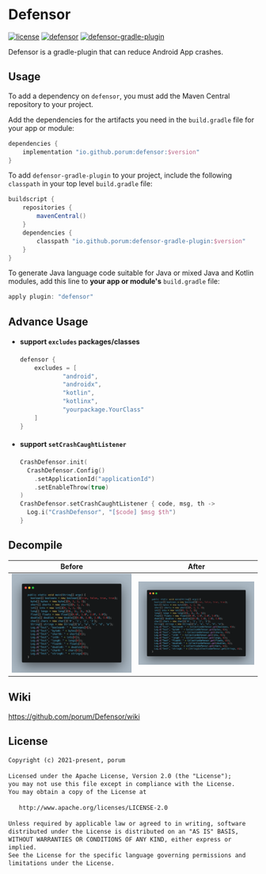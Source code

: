 # Defensor

[![license](https://img.shields.io/badge/license-Apache--2.0-blue.svg)](https://www.apache.org/licenses/LICENSE-2.0)
[![defensor](https://img.shields.io/badge/defensor-1.3.5-brightgreen.svg)](https://search.maven.org/artifact/io.github.porum/defensor/1.3.5/aar)
[![defensor-gradle-plugin](https://img.shields.io/badge/defensor--gradle--plugin-1.3.5-brightgreen.svg)](https://search.maven.org/artifact/io.github.porum/defensor-gradle-plugin/1.3.5/jar)

Defensor is a gradle-plugin that can reduce Android App crashes.

## Usage

To add a dependency on `defensor`, you must add the Maven Central repository to your project.

Add the dependencies for the artifacts you need in the `build.gradle` file for your app or module:

```groovy
dependencies {
    implementation "io.github.porum:defensor:$version"
}
```

To add `defensor-gradle-plugin` to your project, include the following `classpath` in your top level `build.gradle` file:

```groovy
buildscript {
    repositories {
        mavenCentral()
    }
    dependencies {
        classpath "io.github.porum:defensor-gradle-plugin:$version"
    }
}
```

To generate Java language code suitable for Java or mixed Java and Kotlin modules, add this line to **your app or module's** `build.gradle` file:

```groovy
apply plugin: "defensor"
```

## Advance Usage

- #### support `excludes` packages/classes

  ```groovy
  defensor {
      excludes = [
              "android",
              "androidx",
              "kotlin",
              "kotlinx",
              "yourpackage.YourClass"
      ]
  }
  ```

- #### support `setCrashCaughtListener`

  ```kotlin
  CrashDefensor.init(
    CrashDefensor.Config()
      .setApplicationId("applicationId")
      .setEnableThrow(true)
  )
  CrashDefensor.setCrashCaughtListener { code, msg, th ->
    Log.i("CrashDefensor", "[$code] $msg $th")
  }
  ```

## Decompile

|             Before             |            After             |
| :----------------------------: | :--------------------------: |
| ![before](./assets/before.png) | ![after](./assets/after.png) |

## Wiki

https://github.com/porum/Defensor/wiki

## License

```
Copyright (c) 2021-present, porum

Licensed under the Apache License, Version 2.0 (the "License");
you may not use this file except in compliance with the License.
You may obtain a copy of the License at

   http://www.apache.org/licenses/LICENSE-2.0

Unless required by applicable law or agreed to in writing, software
distributed under the License is distributed on an "AS IS" BASIS,
WITHOUT WARRANTIES OR CONDITIONS OF ANY KIND, either express or implied.
See the License for the specific language governing permissions and
limitations under the License.
```

